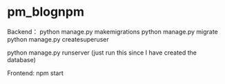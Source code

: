 # pm_blognpm 

Backend：
python manage.py makemigrations
python manage.py migrate
python manage.py createsuperuser

python manage.py runserver (just run this since I have created the database)

Frontend:
npm start
